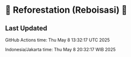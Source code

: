 
# 🌳 Reforestation (Reboisasi) 🌲

## Last Updated

GitHub Actions time: Thu May  8 13:32:17 UTC 2025

Indonesia/Jakarta time: Thu May  8 20:32:17 WIB 2025
